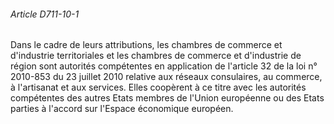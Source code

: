 ###### Article D711-10-1

Dans le cadre de leurs attributions, les chambres de commerce et d'industrie territoriales et les chambres de commerce et d'industrie de région sont autorités compétentes en application de l'article 32 de la loi n° 2010-853 du 23 juillet 2010 relative aux réseaux consulaires, au commerce, à l'artisanat et aux services. Elles coopèrent à ce titre avec les autorités compétentes des autres Etats membres de l'Union européenne ou des Etats parties à l'accord sur l'Espace économique européen.

